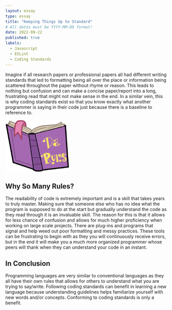 ```yaml
---
layout: essay
type: essay
title: "Keeping Things Up to Standard"
# All dates must be YYYY-MM-DD format!
date: 2022-09-22
published: true
labels:
  - Javascript
  - ESLint
  - Coding Standards
---
```


Imagine if all research papers or professional papers all had different writing standards that led to formatting being all over the place or information being scattered throughout the paper without rhyme or reason. This leads to nothing but confusion and can make a concise paper/report into a long, frustrating read that might not make sense in the end. In a similar vein, this is why coding standards exist so that you know exactly what another programmer is saying in their code just because there is a baseline to reference to.

<img width="200px" class="rounded float-start pe-4" src="daRules.webp">

## Why So Many Rules?

The readability of code is extremely important and is a skill that takes years to truly master. Making sure that someone else who has no idea what the program is supposed to do at the start but gradually understand the code as they read through it is an invaluable skill. The reason for this is that it allows for less chance of confusion and allows for much higher proficiency when working on large scale projects. There are plug-ins and programs that signal and help weed out poor formatting and messy practices. These tools can be frustrating to begin with as they you will continuously receive errors, but in the end it will make you a much more organized programmer whose peers will thank when they can understand your code in an instant. 

## In Conclusion

Programming languages are very similar to conventional languages as they all have their own rules that allows for others to understand what you are trying to say/write. Following coding standards can benefit in learning a new language because understanding guidelines helps familiarize yourself with new words and/or concepts. Conforming to coding standards is only a benefit. 
